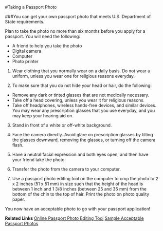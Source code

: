 #Taking a Passport Photo

###You can get your own passport photo that meets U.S. Department of State requirements.

Plan to take the photo no more than six months before you apply for a passport.
You will need the following:
- A friend to help you take the photo
- Digital camera
- Computer
- Photo printer

1. Wear clothing that you normally wear on a daily basis.
    Do not wear a uniform, unless you wear one for religious reasons everyday.

2. To make sure that you do not hide your head or hair, do the following:
- Remove any dark or tinted glasses that are not medically necessary.
- Take off a head covering, unless you wear it for religious reasons.
- Take off headphones, wireless hands-free devices, and similar devices.
  You may wear any prescription glasses that you use everyday, and you may keep your
  hearing aid on.
  
3. Stand in front of a white or off-white background.

4. Face the camera directly.
  Avoid glare on prescription glasses by tilting the glasses downward, removing the
  glasses, or turning off the camera flash.

5. Have a neutral facial expression and both eyes open, and then have your friend take the
photo.

6. Transfer the photo from the camera to your computer.

7. Use a passport photo editing tool on the computer to crop the photo to 2 x 2 inches (51
x 51 mm) in size such that the height of the head is between 1 inch and 1 3/8 inches
(between 25 and 35 mm) from the bottom of the chin to the top of hair. Print the photo
on photo quality paper.
  
  You now have an acceptable photo to go with your passport application!

**Related Links**
[Online Passport Photo Editing Tool](https://travel.state.gov/content/dam/passports/content-page-resources/FIG_cropper.swf)
[Sample Acceptable Passport Photos](https://travel.state.gov/content/travel/en/us-visas/visa-information-resources/photos/photo-examples.html)
